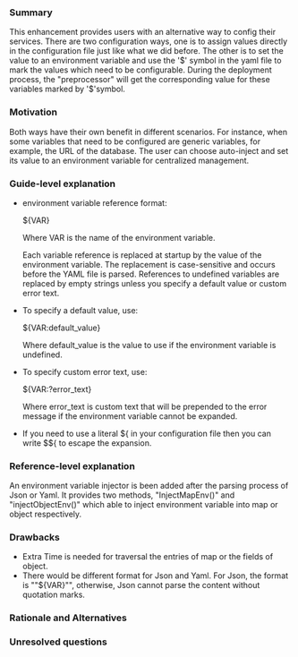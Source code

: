 ### Summary
This enhancement provides users with an alternative way to config their services. There are two configuration ways, one is to assign values directly in the configuration file just like what we did before. The other is to set the value to an environment variable and use the '$' symbol in the yaml file to mark the values which need to be configurable. During the deployment process, the "preprocessor" will get the corresponding value for these variables marked by '$'symbol.

### Motivation
Both ways have their own benefit in different scenarios. For instance, when some variables that need to be configured are generic variables, for example, the URL of the database. The user can choose auto-inject and set its value to an environment variable for centralized management.

### Guide-level explanation

* environment variable reference format:
  
  ${VAR}
  
  Where VAR is the name of the environment variable.

  Each variable reference is replaced at startup by the value of the environment variable. The replacement is case-sensitive   and occurs before the YAML file is parsed. References to undefined variables are replaced by empty strings unless you specify a default value or custom error text.

* To specify a default value, use:

  ${VAR:default_value}
  
  Where default_value is the value to use if the environment variable is undefined.

* To specify custom error text, use:

  ${VAR:?error_text}
  
  Where error_text is custom text that will be prepended to the error message if the environment variable cannot be expanded.

* If you need to use a literal ${ in your configuration file then you can write $${ to escape the expansion.

### Reference-level explanation
An environment variable injector is been added after the parsing process of Json or Yaml. It provides two methods, "InjectMapEnv()" and "injectObjectEnv()" which able to inject environment variable into map or object respectively.

### Drawbacks
* Extra Time is needed for traversal the entries of map or the fields of object.
* There would be different format for Json and Yaml. For Json, the format is "\"${VAR}\"", otherwise, Json cannot parse the content without quotation marks.

### Rationale and Alternatives


### Unresolved questions
